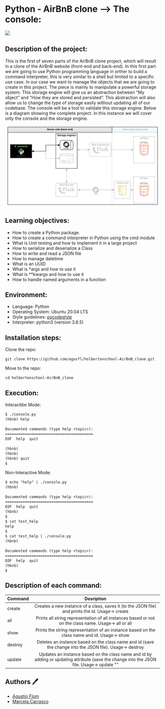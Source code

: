 # Python - AirBnB clone --> The console:
<img src="https://user-images.githubusercontent.com/69850751/175876062-f252cc1b-bd44-46b3-9ddb-a7692b2eede4.png" />

## Description of the project:

This is the first of seven parts of the AirBnB clone project, which will result in a clone
of the AirBnB website (front-end and back-end).
In this first part we are going to use Python programming language in orther to build
a command interpreter, this is very similar to a shell but limited to a specific use case.
In our case we want to manage the objects that we are going to create in this project.
The piece is mainly to manipulate a powerful storage system. This storage engine will give us an abstraction between “My object” and “How they are stored and persisted”.
This abstraction will also allow us to change the type of storage easily without updating all of our codebase.
The console will be a tool to validate this storage engine.
Below is a diagram showing the complete project. In this instance we will cover only the console and the storage engine.

<img src="https://github.com/agusfl/holbertonschool-AirBnB_clone/blob/master/Diagram.png" />

## Learning objectives:

* How to create a Python package.
* How to create a command interpreter in Python using the cmd module
* What is Unit testing and how to implement it in a large project
* How to serialize and deserialize a Class
* How to write and read a JSON file
* How to manage datetime
* What is an UUID
* What is *args and how to use it
* What is **kwargs and how to use it
* How to handle named arguments in a function

## Environment:

* Language: Python
* Operating System: Ubuntu 20.04 LTS
* Style guidelines: [pycodestyle](https://pypi.org/project/pycodestyle/)
* Interpreter: python3 (version 3.8.5)

## Installation steps:

Clone the repo:

```
git clone https://github.com/agusfl/holbertonschool-AirBnB_clone.git
```
Move to the repo:
```
cd holbertonschool-AirBnB_clone
```

## Execution:

Interactibe Mode:

```
$ ./console.py
(hbnb) help

Documented commands (type help <topic>):
========================================
EOF  help  quit

(hbnb) 
(hbnb) 
(hbnb) quit
$
```
Non-Interactive Mode:

```
$ echo "help" | ./console.py
(hbnb)

Documented commands (type help <topic>):
========================================
EOF  help  quit
(hbnb)
$
$ cat test_help
help
$
$ cat test_help | ./console.py
(hbnb)

Documented commands (type help <topic>):
========================================
EOF  help  quit
(hbnb)
$
```

## Description of each command:

| Command          |Desription                      |
|:----------------|:-------------------------------:|
| create         | Creates a new instance of a class, saves it (to the JSON file) and prints the id. Usage-> create <class name>
| all            | Prints all string representation of all instances based or not on the class name. Usage-> all or all  <class name>
| show           | Prints the string representation of an instance based on the class name and id. Usage-> show <class name> <id>
| destroy        | Deletes an instance based on the class name and id (save the change into the JSON file). Usage-> destroy <class name> <id>
| update         |  Updates an instance based on the class name and id by adding or updating attribute (save the change into the JSON file. Usage-> update <class name> <id> <attribute name> "<attribute value>"

## Authors :pen:

* [Agustin Flom](https://www.linkedin.com/in/agustin-f/)
* [Marcela Carrasco](https://github.com/mcarrascopiaggio)
